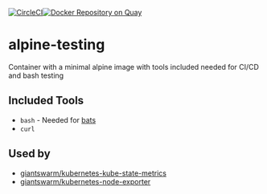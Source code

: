 [![CircleCI](https://circleci.com/gh/giantswarm/alpine-testing.svg?style=svg&circle-token=35b7ab882b0f37ba77abe7329f1ae8723b3bb19d)](https://circleci.com/gh/giantswarm/alpine-testing)[![Docker Repository on Quay](https://quay.io/repository/giantswarm/alpine-testing/status "Docker Repository on Quay")](https://quay.io/repository/giantswarm/alpine-testing)
# alpine-testing
Container with a minimal alpine image with tools included needed for CI/CD and bash testing

## Included Tools
- `bash` - Needed for [bats](https://github.com/bats-core/bats-core)
- `curl`

## Used by
- [giantswarm/kubernetes-kube-state-metrics](https://github.com/giantswarm/kubernetes-kube-state-metrics)
- [giantswarm/kubernetes-node-exporter](https://github.com/giantswarm/kubernetes-node-exporter)
